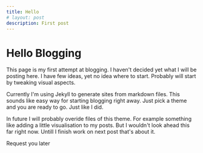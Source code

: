 ```yaml
---
title: Hello
# layout: post
description: First post
---
```


# Hello Blogging

This page is my first attempt at blogging. I haven't decided yet what I will be posting here. I have few ideas, yet no idea where to start. Probably will start by tweaking visual aspects.

Currently I'm using Jekyll to generate sites from markdown files. This sounds like easy way for starting blogging right away. Just pick a theme and you are ready to go. Just like I did.

In future I will probably overide files of this theme. For example something like adding a little visualisation to my posts. But I wouldn't look ahead this far right now. Untill I finish work on next post that's about it.

Request you later
